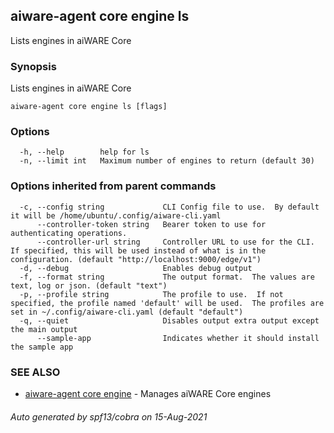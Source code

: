 ## aiware-agent core engine ls

Lists engines in aiWARE Core

### Synopsis

Lists engines in aiWARE Core

```
aiware-agent core engine ls [flags]
```

### Options

```
  -h, --help        help for ls
  -n, --limit int   Maximum number of engines to return (default 30)
```

### Options inherited from parent commands

```
  -c, --config string             CLI Config file to use.  By default it will be /home/ubuntu/.config/aiware-cli.yaml
      --controller-token string   Bearer token to use for authenticating operations.
      --controller-url string     Controller URL to use for the CLI.  If specified, this will be used instead of what is in the configuration. (default "http://localhost:9000/edge/v1")
  -d, --debug                     Enables debug output
  -f, --format string             The output format.  The values are text, log or json. (default "text")
  -p, --profile string            The profile to use.  If not specified, the profile named 'default' will be used.  The profiles are set in ~/.config/aiware-cli.yaml (default "default")
  -q, --quiet                     Disables output extra output except the main output
      --sample-app                Indicates whether it should install the sample app
```

### SEE ALSO

* [aiware-agent core engine](/cli/aiware-agent_core_engine.md)	 - Manages aiWARE Core engines

###### Auto generated by spf13/cobra on 15-Aug-2021

